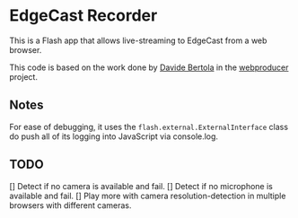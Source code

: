 # EdgeCast Recorder

This is a Flash app that allows live-streaming to EdgeCast from a web browser.

This code is based on the work done by [Davide Bertola](http://dadeb.it/) in the [webproducer](https://github.com/davibe/webproducer) project.

## Notes

For ease of debugging, it uses the `flash.external.ExternalInterface` class do push all of its logging into JavaScript via console.log.


## TODO

[] Detect if no camera is available and fail.
[] Detect if no microphone is available and fail.
[] Play more with camera resolution-detection in multiple browsers with different cameras.
